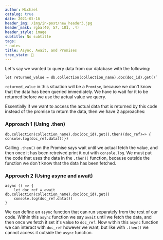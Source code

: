 ```yaml
---
author: Michael
catalog: true
date: 2021-05-16
header_img: /img/in-post/new_header3.jpg
header_mask: rgba(40, 57, 101, .4)
header_style: image
subtitle: No subtitle
tags:
- notes
title: Async, Await, and Promises
tree_state: 🌱
---
```


Let's say we wanted to query data from our database with the following:
```
let returned_value = db.collection(collection_name).doc(doc_id).get()`
```
`returned_value` in this situation will be a `Promise`, because we don't know that the data has been queried immediately. We have to wait for it to be returned before we use the actual value we query.

Essentially if we want to access the actual data that is returned by this code instead of the promise to return the data, then we have 2 approaches:

### Approach 1 (Using .then)
```
db.collection(collection_name).doc(doc_id).get().then((doc_ref)=> { console.log(doc_ref.data())})
```
Calling `.then()` on the Promise says wait until we actual fetch the value, and then once it has been retreived print it out with `console.log`. We must put the code that uses the data in the `.then()` function, because outside the function we don't know that the data has been fetched.

### Approach 2 (Using async and await)
```
async () => {
	let doc_ref = await db.collection(collection_name).doc(doc_id).get()
	console.log(doc_ref.data())
}
```
We can define an `async` function that can run separately from the rest of our code. Within this `async` function we say `await` until we fetch the data, and then once we fetch it set it's value to `doc_ref`. Now within this `async` function we can interact with `doc_ref` however we want, but like with `.then()` we cannot access it outside the `async` function.